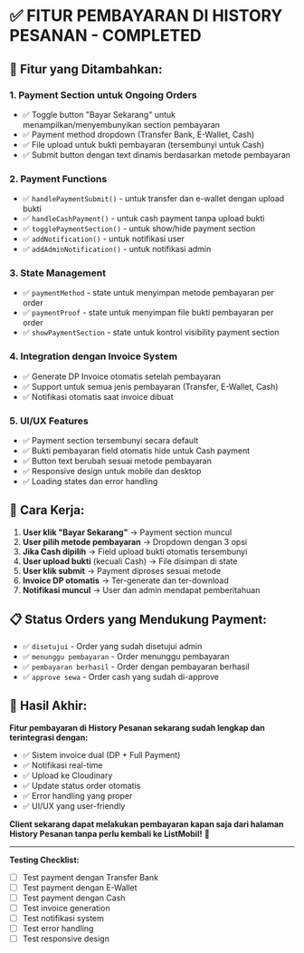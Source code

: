 # ✅ FITUR PEMBAYARAN DI HISTORY PESANAN - COMPLETED

## 🎯 Fitur yang Ditambahkan:

### **1. Payment Section untuk Ongoing Orders**
- ✅ Toggle button "Bayar Sekarang" untuk menampilkan/menyembunyikan section pembayaran
- ✅ Payment method dropdown (Transfer Bank, E-Wallet, Cash)
- ✅ File upload untuk bukti pembayaran (tersembunyi untuk Cash)
- ✅ Submit button dengan text dinamis berdasarkan metode pembayaran

### **2. Payment Functions**
- ✅ `handlePaymentSubmit()` - untuk transfer dan e-wallet dengan upload bukti
- ✅ `handleCashPayment()` - untuk cash payment tanpa upload bukti
- ✅ `togglePaymentSection()` - untuk show/hide payment section
- ✅ `addNotification()` - untuk notifikasi user
- ✅ `addAdminNotification()` - untuk notifikasi admin

### **3. State Management**
- ✅ `paymentMethod` - state untuk menyimpan metode pembayaran per order
- ✅ `paymentProof` - state untuk menyimpan file bukti pembayaran per order
- ✅ `showPaymentSection` - state untuk kontrol visibility payment section

### **4. Integration dengan Invoice System**
- ✅ Generate DP Invoice otomatis setelah pembayaran
- ✅ Support untuk semua jenis pembayaran (Transfer, E-Wallet, Cash)
- ✅ Notifikasi otomatis saat invoice dibuat

### **5. UI/UX Features**
- ✅ Payment section tersembunyi secara default
- ✅ Bukti pembayaran field otomatis hide untuk Cash payment
- ✅ Button text berubah sesuai metode pembayaran
- ✅ Responsive design untuk mobile dan desktop
- ✅ Loading states dan error handling

## 🚀 Cara Kerja:

1. **User klik "Bayar Sekarang"** → Payment section muncul
2. **User pilih metode pembayaran** → Dropdown dengan 3 opsi
3. **Jika Cash dipilih** → Field upload bukti otomatis tersembunyi
4. **User upload bukti** (kecuali Cash) → File disimpan di state
5. **User klik submit** → Payment diproses sesuai metode
6. **Invoice DP otomatis** → Ter-generate dan ter-download
7. **Notifikasi muncul** → User dan admin mendapat pemberitahuan

## 📋 Status Orders yang Mendukung Payment:

- ✅ `disetujui` - Order yang sudah disetujui admin
- ✅ `menunggu pembayaran` - Order menunggu pembayaran
- ✅ `pembayaran berhasil` - Order dengan pembayaran berhasil
- ✅ `approve sewa` - Order cash yang sudah di-approve

## 🎉 Hasil Akhir:

**Fitur pembayaran di History Pesanan sekarang sudah lengkap dan terintegrasi dengan:**
- ✅ Sistem invoice dual (DP + Full Payment)
- ✅ Notifikasi real-time
- ✅ Upload ke Cloudinary
- ✅ Update status order otomatis
- ✅ Error handling yang proper
- ✅ UI/UX yang user-friendly

**Client sekarang dapat melakukan pembayaran kapan saja dari halaman History Pesanan tanpa perlu kembali ke ListMobil!** 🎊

---

**Testing Checklist:**
- [ ] Test payment dengan Transfer Bank
- [ ] Test payment dengan E-Wallet
- [ ] Test payment dengan Cash
- [ ] Test invoice generation
- [ ] Test notifikasi system
- [ ] Test error handling
- [ ] Test responsive design
